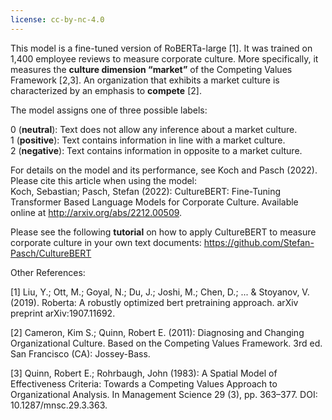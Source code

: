 ```yaml
---
license: cc-by-nc-4.0
---
```

This model is a fine-tuned version of RoBERTa-large [1]. It was trained on 1,400 employee reviews to measure corporate culture. More specifically, it measures the **culture dimension “market”** of the Competing Values Framework [2,3]. An organization that exhibits a market culture is characterized by an emphasis to **compete** [2]. 

The model assigns one of three possible labels:

0 (**neutral**): Text does not allow any inference about a market culture. <br />
1 (**positive**): Text contains information in line with a market culture. <br />
2 (**negative**): Text contains information in opposite to a market culture. <br />


For details on the model and its performance, see Koch and Pasch (2022). Please cite this article when using the model: <br />
Koch, Sebastian; Pasch, Stefan (2022): CultureBERT: Fine-Tuning Transformer Based Language Models for Corporate Culture. Available online at http://arxiv.org/abs/2212.00509.

Please see the following **tutorial** on how to apply CultureBERT to measure corporate culture in your own text documents: https://github.com/Stefan-Pasch/CultureBERT

Other References:

[1] Liu, Y.; Ott, M.; Goyal, N.; Du, J.; Joshi, M.; Chen, D.; ... & Stoyanov, V. (2019). Roberta: A robustly optimized bert pretraining approach. arXiv preprint arXiv:1907.11692. 

[2] Cameron, Kim S.; Quinn, Robert E. (2011): Diagnosing and Changing Organizational Culture. Based on the Competing Values Framework. 3rd ed. San Francisco (CA): Jossey-Bass.

[3] Quinn, Robert E.; Rohrbaugh, John (1983): A Spatial Model of Effectiveness Criteria: Towards a Competing Values Approach to Organizational Analysis. In Management Science 29 (3), pp. 363–377. DOI: 10.1287/mnsc.29.3.363.
